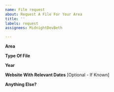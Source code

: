```yaml
---
name: File request
about: Request A File For Your Area
title: ''
labels: request
assignees: MidnightDevBeth

---
```


**Area**


**Type Of File**


**Year**


**Website With Relevant Dates**
[Optional - If Known]


**Anything Else?**
